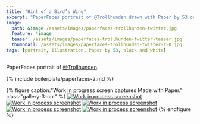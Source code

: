 ```yaml
---
title: "Hint of a Bird’s Wing"
excerpt: "PaperFaces portrait of @Trollhunden drawn with Paper by 53 on an iPad."
image: 
  path: &image /assets/images/paperfaces-trollhunden-twitter.jpg 
  feature: *image
  teaser: /assets/images/paperfaces-trollhunden-twitter-teaser.jpg
  thumbnail: /assets/images/paperfaces-trollhunden-twitter-150.jpg
tags: [portrait, illustration, Paper by 53, black and white]
---
```


PaperFaces portrait of [@Trollhunden](https://twitter.com/trollhunden).

{% include boilerplate/paperfaces-2.md %}

{% figure caption:"Work in progress screen captures Made with Paper." class:"gallery-3-col" %}
[![Work in process screenshot](/assets/images/paperfaces-trollhunden-process-1-600.jpg)](/assets/images/paperfaces-trollhunden-process-1-lg.jpg) [![Work in process screenshot](/assets/images/paperfaces-trollhunden-process-2-600.jpg)](/assets/images/paperfaces-trollhunden-process-2-lg.jpg) [![Work in process screenshot](/assets/images/paperfaces-trollhunden-process-3-600.jpg)](/assets/images/paperfaces-trollhunden-process-3-lg.jpg) [![Work in process screenshot](/assets/images/paperfaces-trollhunden-process-4-600.jpg)](/assets/images/paperfaces-trollhunden-process-4-lg.jpg) [![Work in process screenshot](/assets/images/paperfaces-trollhunden-process-5-600.jpg)](/assets/images/paperfaces-trollhunden-process-5-lg.jpg)
{% endfigure %}
